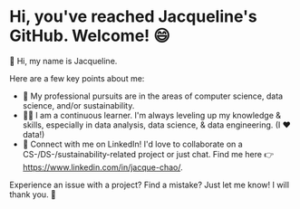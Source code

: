 # Hi, you've reached Jacqueline's GitHub. Welcome! 😄

👋 Hi, my name is Jacqueline.

Here are a few key points about me:
- 🔎 My professional pursuits are in the areas of computer science, data science, and/or sustainability.
- 👩‍🎓 I am a continuous learner. I'm always leveling up my knowledge & skills, especially in data analysis, data science, & data engineering. (I ❤️ data!)
- 💬 Connect with me on LinkedIn! I'd love to collaborate on a CS-/DS-/sustainability-related project or just chat. Find me here 👉 https://www.linkedin.com/in/jacque-chao/.

Experience an issue with a project? Find a mistake? Just let me know! I will thank you. 🙂
